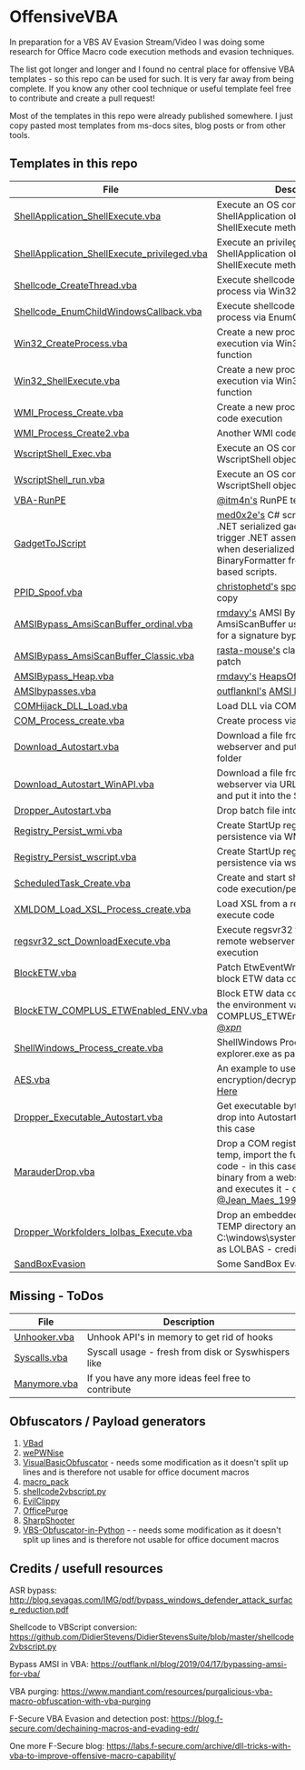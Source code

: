 # OffensiveVBA

In preparation for a VBS AV Evasion Stream/Video I was doing some research for Office Macro code execution methods and evasion techniques.

The list got longer and longer and I found no central place for offensive VBA templates - so this repo can be used for such. It is very far away from being complete. If you know any other cool technique or useful template feel free to contribute and create a pull request!

Most of the templates in this repo were already published somewhere. I just copy pasted most templates from ms-docs sites, blog posts or from other tools. 

## Templates in this repo

| File | Description |
| ---  | --- |
| [ShellApplication_ShellExecute.vba](../master/src/ShellApplication_ShellExecute.vba) | Execute an OS command via ShellApplication object and ShellExecute method |
| [ShellApplication_ShellExecute_privileged.vba](../master/src/ShellApplication_ShellExecute_privileged.vba) | Execute an privileged OS command via ShellApplication object and ShellExecute method - UAC prompt |
| [Shellcode_CreateThread.vba](../master/src/Shellcode_CreateThread.vba) | Execute shellcode in the current process via Win32 CreateThread |
| [Shellcode_EnumChildWindowsCallback.vba](../master/src/Shellcode_EnumChildWindowsCallback.vba) | Execute shellcode in the current process via EnumChildWindows |
| [Win32_CreateProcess.vba](../master/src/Win32_CreateProcess.vba) | Create a new process for code execution via Win32 CreateProcess function |
| [Win32_ShellExecute.vba](../master/src/Win32_ShellExecute.vba) | Create a new process for code execution via Win32 ShellExecute function |
| [WMI_Process_Create.vba](../master/src/WMI_Process_Create.vba) | Create a new process via WMI for code execution |
| [WMI_Process_Create2.vba](../master/src/WMI_Process_Create2.vba) | Another WMI code execution example |
| [WscriptShell_Exec.vba](../master/src/WscriptShell_Exec.vba) | Execute an OS command via WscriptShell object and Exec method |
| [WscriptShell_run.vba](../master/src/WscriptShell_run.vba) | Execute an OS command via WscriptShell object and Run method |
| [VBA-RunPE](../master/src/VBA-RunPE/) | [@itm4n's](https://twitter.com/itm4n) RunPE technique in VBA |
| [GadgetToJScript](../master/src/GadgetToJScript/) | [med0x2e's](https://github.com/med0x2e) C# script for generating .NET serialized gadgets that can trigger .NET assembly load/execution when deserialized using BinaryFormatter from JS/VBS/VBA based scripts.  |
| [PPID_Spoof.vba](../master/src/PPID_Spoof.vba) | [christophetd's](https://github.com/christophetd)  [spoofing-office-macro](https://github.com/christophetd/spoofing-office-macro) copy |
| [AMSIBypass_AmsiScanBuffer_ordinal.vba](../master/src/AMSIBypass_AmsiScanBuffer_ordinal.vba) | [rmdavy's](https://github.com/rmdavy) AMSI Bypass to patch AmsiScanBuffer using ordinal values for a signature bypass |
| [AMSIBypass_AmsiScanBuffer_Classic.vba](../master/src/AMSIBypass_AmsiScanBuffer_Classic.vba) | [rasta-mouse's](https://github.com/rasta-mouse) classic AmsiScanBuffer patch |
| [AMSIBypass_Heap.vba](../master/src/AMSIBypass_Heap.vba) | [rmdavy's](https://github.com/rmdavy) [HeapsOfFun](https://github.com/rmdavy/HeapsOfFun) repo copy  |
| [AMSIbypasses.vba](../master/src/AMSIbypasses.vba) | [outflanknl's](https://github.com/outflanknl) [AMSI bypass blog](https://outflank.nl/blog/2019/04/17/bypassing-amsi-for-vba/) |
| [COMHijack_DLL_Load.vba](../master/src/COMHijack_DLL_Load.vba) | Load DLL via COM Hijacking |
| [COM_Process_create.vba](../master/src/COM_Process_create.vba) | Create process via COM object |
| [Download_Autostart.vba](../master/src/Download_Autostart.vba) | Download a file from a remote webserver and put it into the StartUp folder |
| [Download_Autostart_WinAPI.vba](../master/src/Download_Autostart_WinAPI.vba) | Download a file from a remote webserver via URLDownloadtoFileA and put it into the StartUp folder |
| [Dropper_Autostart.vba](../master/src/Dropper_Autostart.vba) | Drop batch file into the StartUp folder |
| [Registry_Persist_wmi.vba](../master/src/Registry_Persist_wmi.vba) | Create StartUp registry key for persistence via WMI |
| [Registry_Persist_wscript.vba](../master/src/Registry_Persist_wscript.vba) | Create StartUp registry key for persistence via wscript object |
| [ScheduledTask_Create.vba](../master/src/ScheduledTask_Create.vba) | Create and start sheduled task for code execution/persistence |
| [XMLDOM_Load_XSL_Process_create.vba](../master/src/XMLDOM_Load_XSL_Process_create.vba) | Load XSL from a remote webserver to execute code |
| [regsvr32_sct_DownloadExecute.vba](../master/src/regsvr32_sct_DownloadExecute.vba) | Execute regsvr32 to download a remote webservers SCT file for code execution |
| [BlockETW.vba](../master/src/BlockETW.vba) | Patch EtwEventWrite in ntdll.dll to block ETW data collection |
| [BlockETW_COMPLUS_ETWEnabled_ENV.vba](../master/src/BlockETW_COMPLUS_ETWEnabled_ENV.vba) | Block ETW data collection by setting the environment variable COMPLUS_ETWEnabled to 0, credit to [@_xpn_](https://twitter.com/_xpn_) |
| [ShellWindows_Process_create.vba](../master/src/ShellWindows_Process_create.vba) | ShellWindows Process create to get explorer.exe as parent process |
| [AES.vba](../master/src/AES.vba) | An example to use AES encryption/decryption in VBA from [Here](https://github.com/susam/aes.vbs/blob/a0cb5f9ffbd90b435622f5cfdb84264e1a319bf2/aes.vbs) |
| [Dropper_Executable_Autostart.vba](../master/src/Dropper_Executable_Autostart.vba) | Get executable bytes from VBA and drop into Autostart - no download in this case |
| [MarauderDrop.vba](../master/src/MarauderDrop.vba) | Drop a COM registered .NET DLL into temp, import the function and execute code - in this case loads a remote C# binary from a webserver to memory and executes it - credit to [@Jean_Maes_1994](https://twitter.com/Jean_Maes_1994) for [MaraudersMap](https://github.com/NVISOsecurity/blogposts/tree/master/MaraudersMap) |
| [Dropper_Workfolders_lolbas_Execute.vba](../master/src/Dropper_Workfolders_lolbas_Execute.vba) | Drop an embedded executable into the TEMP directory and execute it using C:\windows\system32\Workfolders.exe as LOLBAS - credit to [@YoSignals](https://www.ctus.io/2021/04/12/exploading/) |
| [SandBoxEvasion](../master/src/SandBoxEvasion/) | Some SandBox Evasion templates |


## Missing - ToDos
| File | Description |
| ---  | --- |
| [Unhooker.vba](../master/src/Unhooker.vba) | Unhook API's in memory to get rid of hooks |
| [Syscalls.vba](../master/src/Syscalls.vba) | Syscall usage - fresh from disk or Syswhispers like |
| [Manymore.vba](../master/src/Manymore.vba) | If you have any more ideas feel free to contribute |


## Obfuscators / Payload generators

1) [VBad](https://github.com/Pepitoh/VBad)
2) [wePWNise](https://github.com/FSecureLABS/wePWNise)
3) [VisualBasicObfuscator](https://github.com/mgeeky/VisualBasicObfuscator/tree/master) - needs some modification as it doesn't split up lines and is therefore not usable for office document macros
4) [macro_pack](https://github.com/sevagas/macro_pack)
5) [shellcode2vbscript.py](https://github.com/DidierStevens/DidierStevensSuite/blob/master/shellcode2vbscript.py)
6) [EvilClippy](https://github.com/outflanknl/EvilClippy)
7) [OfficePurge](https://github.com/mandiant/OfficePurge)
8) [SharpShooter](https://github.com/mdsecactivebreach/SharpShooter)
9) [VBS-Obfuscator-in-Python](https://github.com/kkar/VBS-Obfuscator-in-Python) - - needs some modification as it doesn't split up lines and is therefore not usable for office document macros

## Credits / usefull resources

ASR bypass:
http://blog.sevagas.com/IMG/pdf/bypass_windows_defender_attack_surface_reduction.pdf

Shellcode to VBScript conversion:
https://github.com/DidierStevens/DidierStevensSuite/blob/master/shellcode2vbscript.py

Bypass AMSI in VBA:
https://outflank.nl/blog/2019/04/17/bypassing-amsi-for-vba/

VBA purging:
https://www.mandiant.com/resources/purgalicious-vba-macro-obfuscation-with-vba-purging

F-Secure VBA Evasion and detection post:
https://blog.f-secure.com/dechaining-macros-and-evading-edr/

One more F-Secure blog:
https://labs.f-secure.com/archive/dll-tricks-with-vba-to-improve-offensive-macro-capability/
